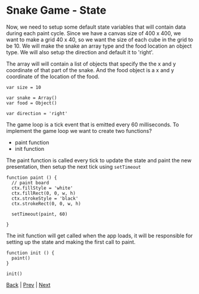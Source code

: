 # Snake Game - State

Now, we need to setup some default state variables that will contain data during each paint cycle. Since we have a canvas size of 400 x 400, we want to make a grid 40 x 40, so we want the size of each cube in the grid to be 10. We will make the snake an array type and the food location an object type. We will also setup the direction and default it to 'right'.

The array will will contain a list of objects that specify the the x and y coordinate of that part of the snake.  And the food object is a x and y coordinate of the location of the food.

```
var size = 10

var snake = Array()
var food = Object()

var direction = 'right'
```

The game loop is a tick event that is emitted every 60 milliseconds. To implement the game loop we want to create two functions?

* paint function
* init function

The paint function is called every tick to update the state and paint the new presentation, then setup the next tick using `setTimeout`

```
function paint () {
  // paint board
  ctx.fillStyle = 'white'
  ctx.fillRect(0, 0, w, h)
  ctx.strokeStyle = 'black'
  ctx.strokeRect(0, 0, w, h)

  setTimeout(paint, 60)

}
```

The init function will get called when the app loads, it will be responsible for setting up the state and making the first call to paint.

```
function init () {
  paint()
}

init()
```




[Back](.) | [Prev](1) | [Next](3)
